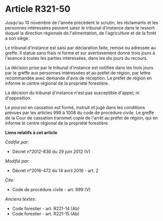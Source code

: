 # Article R321-50

Jusqu'au 10 novembre de l'année précédent le scrutin, les réclamants et les personnes intéressées peuvent saisir le tribunal
d'instance dans le ressort duquel la direction régionale de l'alimentation, de l'agriculture et de la forêt a son siège. 

Le tribunal d'instance est saisi par déclaration faite, remise ou adressée au greffe. Il statue sans frais ni forme et sur
avertissement donné trois jours à l'avance à toutes les parties intéressées, dans les dix jours du recours. 

La décision prise par le tribunal d'instance est notifiée dans les trois jours par le greffe aux personnes intéressées et au
préfet de région, par lettre recommandée avec demande d'avis de réception. Le préfet de région en informe le centre régional
de la propriété forestière. 

La décision du tribunal d'instance n'est pas susceptible d'appel, ni d'opposition. 

Le pourvoi en cassation est formé, instruit et jugé dans les conditions prévues par les articles 999 à 1008 du code de
procédure civile. Le greffe de la Cour de cassation transmet copie de l'arrêt au préfet de région, qui en informe le centre
régional de la propriété forestière.

**Liens relatifs à cet article**

_Codifié par_:

  - Décret n°2012-836 du 29 juin 2012 (V)

_Modifié par_:

  - Décret n°2016-472 du 14 avril 2016 - art. 2

_Cite_:

  - Code de procédure civile - art. 999 (V)

_Anciens textes_:

  - Code forestier - art. R221-14 (Ab)
  - Code forestier - art. R221-15 (Ab)
